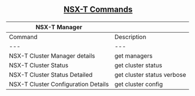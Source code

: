 ## <p align="center"><ins>NSX-T Commands</ins></p>

| NSX-T Manager | |
| --- | --- |
| Command | Description |
| --- | --- |
|NSX-T Cluster Manager details|get managers|
|NSX-T Cluster Status|get cluster status|
|NSX-T Cluster Status Detailed|get cluster status verbose|
|NSX-T Cluster Configuration Details|get cluster config|